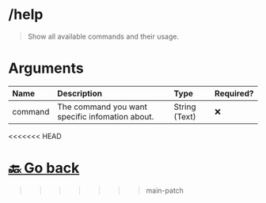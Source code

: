 # /help
> Show all available commands and their usage. 

# Arguments

| Name | Description | Type | Required? | 
| :-- | :-- | :-- | :-- | 
| command | The command you want specific infomation about. | String (Text) | ❌ | 

<<<<<<< HEAD


 [🔙 Go back](../)
=======
>>>>>>> main-patch

